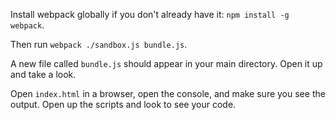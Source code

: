Install webpack globally if you don't already have it: `npm install -g webpack`.

Then run `webpack ./sandbox.js bundle.js`.

A new file called `bundle.js` should appear in your main directory. Open it up and take a look.

Open `index.html` in a browser, open the console, and make sure you see the output. Open up the scripts and look to see your code.
